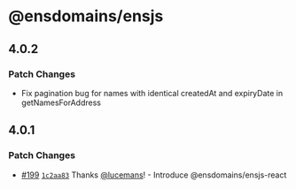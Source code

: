 # @ensdomains/ensjs

## 4.0.2

### Patch Changes

- Fix pagination bug for names with identical createdAt and expiryDate in getNamesForAddress

## 4.0.1

### Patch Changes

- [#199](https://github.com/ensdomains/ensjs/pull/199) [`1c2aa83`](https://github.com/ensdomains/ensjs/commit/1c2aa83681a1be98f920e6eac57391c138712df7) Thanks [@lucemans](https://github.com/lucemans)! - Introduce @ensdomains/ensjs-react
